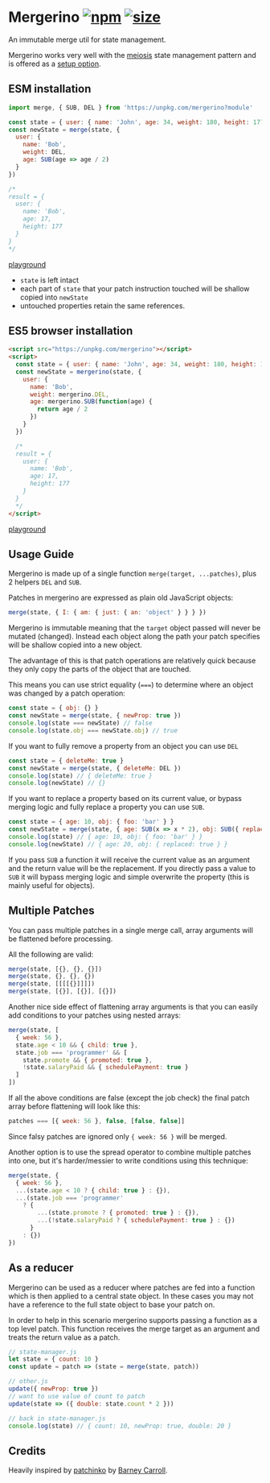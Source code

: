 # Mergerino [![npm](https://img.shields.io/npm/v/mergerino.svg)](https://www.npmjs.com/package/mergerino) [![size](https://img.badgesize.io/https://unpkg.com/mergerino@latest/dist/mergerino.min.js.png?label=gzip&color=blue&compression=gzip)](https://unpkg.com/mergerino@latest/dist/mergerino.min.js)

An immutable merge util for state management.

Mergerino works very well with the [meiosis](http://meiosis.js.org/) state management pattern and is offered as a [setup option](https://github.com/foxdonut/meiosis/tree/master/helpers/setup#mergerino-setup).

## ESM installation

```js
import merge, { SUB, DEL } from 'https://unpkg.com/mergerino?module'

const state = { user: { name: 'John', age: 34, weight: 180, height: 177 } }
const newState = merge(state, {
  user: {
    name: 'Bob',
    weight: DEL,
    age: SUB(age => age / 2)
  }
})

/*
result = {
  user: {
    name: 'Bob',
    age: 17,
    height: 177
  }
}
*/
```

[playground](https://flems.io/#0=N4IgZglgNgpgziAXAbVAOwIYFsZJAOgAsAXLKEAGhAGMB7NYmBvEAXwvW10QICsEqdBk2J4IWAA60ATsQAEOaQHMYFOcDkBlAKoAhNQBEAogBk5rOWGm0scgOQliEuIgD0rgK5oJAayX46LFdFFWkINFoAfixaABMPWDsAHTQUoTh5DIxGOQBedTkPOBhpRALMHDK7AClaQjQ7NQwVMoBmABY1AHcYCCUSMoBGAA4ABjVCXv7iIYB2WfNzNPoMuTQYLs1ibJg8hRKVAAosxjVgFLlC4tL1C8u1rirdWgAjRrvLnr6BuWMTCg+cmaMDKOl0h2BeQAfECVHJXHIAEwASjurBSrFRqTQ6VosHwUFoSmO21O9iSKUaaw2Wx2yMoIGKsGoxAgKzwg0GiA6bA4IAq3AI1DgAho9EYzB4bAAuqwgA)

- `state` is left intact
- each part of `state` that your patch instruction touched will be shallow copied into `newState`
- untouched properties retain the same references.

## ES5 browser installation

```html
<script src="https://unpkg.com/mergerino"></script>
<script>
  const state = { user: { name: 'John', age: 34, weight: 180, height: 177 } }
  const newState = mergerino(state, {
    user: {
      name: 'Bob',
      weight: mergerino.DEL,
      age: mergerino.SUB(function(age) {
        return age / 2
      })
    }
  })

  /*
  result = {
    user: {
      name: 'Bob',
      age: 17,
      height: 177
    }
  }
  */
</script>
```

[playground](https://flems.io/#0=N4IgZglgNgpgziAXAbVAOwIYFsZJAOgAsAXLKEAGhAGMB7NYmBvAHjmoCcIAHYgAjgdqAXgA6IEsW5xEAelkBXNNwDWAc3x0ssnBzUwuaWuIB8LWey68TlEHBixqxCPQSIQABkQBWAIwgAXwp0bFx3fAArBCo6BiZiPFi4fmSMRj5hPmA+BXsORCy+TBwCgHIAKVpCNFKKPgx9AoBmABY6gHcYCDUSAt8ADg86wi6e4j6Adgm+AJnRNCT+NBh2gGViNJgMvl19Q1oAClTGOuB5vhy8grO0C4vimDKAIVoAI1rzu87u3p2DPYgRnwABEAKIAGQonwuDUefz0BkBtHwqwAqk8DmAlE4XGgDrCAJSFDgwYgKDi3WF8WR8ABMMwJnwC8wCjLQ8yStFg+CgtDURw2Jz4pVE81qRRW602BNs9kczlceAAnIhWoFgiAHnhNHBojR6IxmO5AgBdAJAA)

## Usage Guide

Mergerino is made up of a single function `merge(target, ...patches)`, plus 2 helpers `DEL` and `SUB`.

Patches in mergerino are expressed as plain old JavaScript objects:

```js
merge(state, { I: { am: { just: { an: 'object' } } } })
```

Mergerino is immutable meaning that the `target` object passed will never be mutated (changed). Instead each object along the path your patch specifies will be shallow copied into a new object.

The advantage of this is that patch operations are relatively quick because they only copy the parts of the object that are touched.

This means you can use strict equality (`===`) to determine where an object was changed by a patch operation:

```js
const state = { obj: {} }
const newState = merge(state, { newProp: true })
console.log(state === newState) // false
console.log(state.obj === newState.obj) // true
```

If you want to fully remove a property from an object you can use `DEL`

```js
const state = { deleteMe: true }
const newState = merge(state, { deleteMe: DEL })
console.log(state) // { deleteMe: true }
console.log(newState) // {}
```

If you want to replace a property based on its current value, or bypass merging logic and fully replace a property you can use `SUB`.

```js
const state = { age: 10, obj: { foo: 'bar' } }
const newState = merge(state, { age: SUB(x => x * 2), obj: SUB({ replaced: true }) })
console.log(state) // { age: 10, obj: { foo: 'bar' } }
console.log(newState) // { age: 20, obj: { replaced: true } }
```

If you pass `SUB` a function it will receive the current value as an argument and the return value will be the replacement. If you directly pass a value to `SUB` it will bypass merging logic and simple overwrite the property (this is mainly useful for objects).

## Multiple Patches

You can pass multiple patches in a single merge call, array arguments will be flattened before processing.

All the following are valid:

```js
merge(state, [{}, {}, {}])
merge(state, {}, {}, {})
merge(state, [[[[{}]]]])
merge(state, [{}], [{}], [{}])
```

Another nice side effect of flattening array arguments is that you can easily add conditions to your patches using nested arrays:

```js
merge(state, [
  { week: 56 },
  state.age < 10 && { child: true },
  state.job === 'programmer' && [
    state.promote && { promoted: true },
    !state.salaryPaid && { schedulePayment: true }
  ]
])
```

If all the above conditions are false (except the job check) the final patch array before flattening will look like this:

```js
patches === [{ week: 56 }, false, [false, false]]
```

Since falsy patches are ignored only `{ week: 56 }` will be merged.

Another option is to use the spread operator to combine multiple patches into one, but it's harder/messier to write conditions using this technique:

```js
merge(state, {
  { week: 56 },
  ...(state.age < 10 ? { child: true } : {}),
  ...(state.job === 'programmer'
    ? {
        ...(state.promote ? { promoted: true } : {}),
        ...(!state.salaryPaid ? { schedulePayment: true } : {})
      }
    : {})
})
```

## As a reducer

Mergerino can be used as a reducer where patches are fed into a function which is then applied to a central state object. In these cases you may not have a reference to the full state object to base your patch on.

In order to help in this scenario mergerino supports passing a function as a top level patch. This function receives the merge target as an argument and treats the return value as a patch.

```js
// state-manager.js
let state = { count: 10 }
const update = patch => (state = merge(state, patch))

// other.js
update({ newProp: true })
// want to use value of count to patch
update(state => ({ double: state.count * 2 }))

// back in state-manager.js
console.log(state) // { count: 10, newProp: true, double: 20 }
```

## Credits

Heavily inspired by [patchinko](https://github.com/barneycarroll/patchinko) by [Barney Carroll](https://github.com/barneycarroll).
